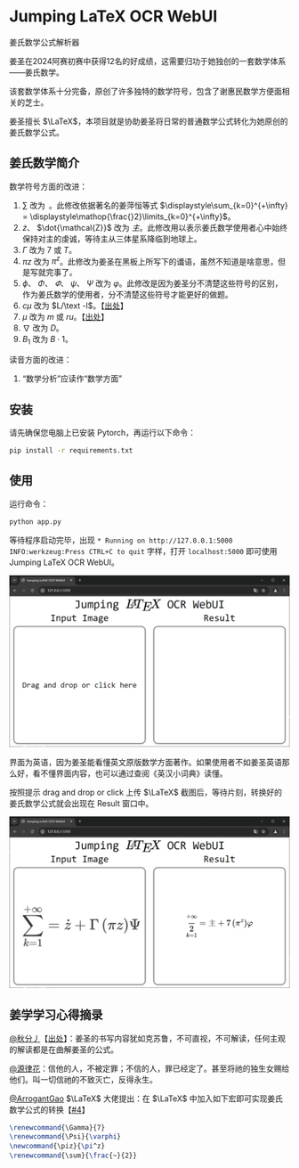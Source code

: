 # Jumping LaTeX OCR WebUI

姜氏数学公式解析器

姜圣在2024阿赛初赛中获得12名的好成绩，这需要归功于她独创的一套数学体系——姜氏数学。

该套数学体系十分完备，原创了许多独特的数学符号，包含了谢惠民数学方便面相关的芝士。

姜圣擅长 $\LaTeX$，本项目就是协助姜圣将日常的普通数学公式转化为她原创的姜氏数学公式。

## 姜氏数学简介

数学符号方面的改进：

1. $\sum$ 改为 $\mathop{\frac{}2}$。此修改依据著名的姜萍恒等式 $\displaystyle\sum_{k=0}^{+\infty} = \displaystyle\mathop{\frac{}2}\limits_{k=0}^{+\infty}$。
2. $\dot z$、 $\dot{\mathcal{Z}}$ 改为 $主$。此修改用以表示姜氏数学使用者心中始终保持对主的虔诚，等待主从三体星系降临到地球上。
3. $\Gamma$ 改为 $7$ 或 $T$。
4. $\pi z$ 改为 $\pi^z$。此修改为姜圣在黑板上所写下的谶语，虽然不知道是啥意思，但是写就完事了。
5. $\phi$、 $\Phi$、 $\varPhi$、 $\psi$、 $\Psi$ 改为 $\varphi$。此修改是因为姜圣分不清楚这些符号的区别，作为姜氏数学的使用者，分不清楚这些符号才能更好的做题。
6. $c\mu$ 改为 $L/\text -l$。【[出处](https://www.zhihu.com/question/659498117/answer/3538824153)】
7. $\mu$ 改为 $m$ 或 $ru$。【[出处](https://www.zhihu.com/question/659498117/answer/3538824153)】
8. $\nabla$ 改为 $D$。
8. $B_1$ 改为 $B \cdot 1$。


读音方面的改进：

1. “数学分析”应读作“数学方面”


## 安装

请先确保您电脑上已安装 Pytorch，再运行以下命令：

```bash
pip install -r requirements.txt
```

## 使用

运行命令：

```bash
python app.py
```

等待程序启动完毕，出现 `* Running on http://127.0.0.1:5000 INFO:werkzeug:Press CTRL+C to quit` 字样，打开 `localhost:5000` 即可使用 Jumping LaTeX OCR WebUI。

![](./assets/interface.png)

界面为英语，因为姜圣能看懂英文原版数学方面著作。如果使用者不如姜圣英语那么好，看不懂界面内容，也可以通过查阅《英汉小词典》读懂。


按照提示 drag and drop or click 上传 $\LaTeX$ 截图后，等待片刻，转换好的姜氏数学公式就会出现在 Result 窗口中。

![](./assets/example1.png)


## 姜学学习心得摘录

[@秋分丿](https://www.zhihu.com/people/wang-huang-xuan)【[出处](https://www.zhihu.com/question/659498117/answer/3538824153)】：姜圣的书写内容犹如克苏鲁，不可直视，不可解读，任何主观的解读都是在曲解姜圣的公式。

[@源律花](https://www.zhihu.com/people/86011a3be26da90a252e9263dd98e633)：信他的人，不被定罪；不信的人，罪已经定了。甚至将祂的独生女赐给他们。叫一切信祂的不致灭亡，反得永生。

[@ArrogantGao](https://github.com/ArrogantGao) $\LaTeX$ 大佬提出：在 $\LaTeX$ 中加入如下宏即可实现姜氏数学公式的转换【[#4](https://github.com/Howardzhangdqs/jumping-latex-ocr/issues/4)】

```latex
\renewcommand{\Gamma}{7}
\renewcommand{\Psi}{\varphi}
\newcommand{\piz}{\pi^z}
\renewcommand{\sum}{\frac{~}{2}}
```